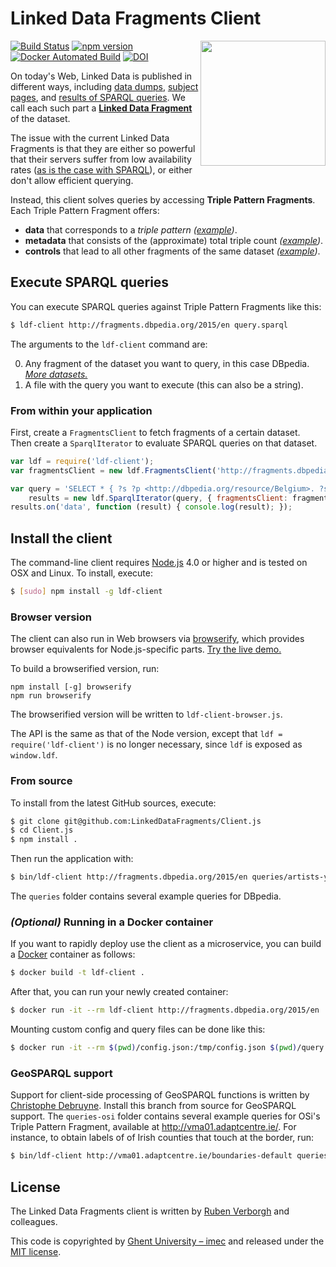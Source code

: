 # Linked Data Fragments Client
<img src="http://linkeddatafragments.org/images/logo.svg" width="200" align="right" alt="" />

[![Build Status](https://travis-ci.org/LinkedDataFragments/Client.js.svg?branch=master)](https://travis-ci.org/LinkedDataFragments/Client.js)
[![npm version](https://badge.fury.io/js/ldf-client.svg)](https://www.npmjs.com/package/ldf-client)
[![Docker Automated Build](https://img.shields.io/docker/automated/linkeddatafragments/client.js.svg)](https://hub.docker.com/r/linkeddatafragments/client.js/)
[![DOI](https://zenodo.org/badge/16891622.svg)](https://zenodo.org/badge/latestdoi/16891622)

On today's Web, Linked Data is published in different ways,
including [data dumps](http://downloads.dbpedia.org/3.9/en/),
[subject pages](http://dbpedia.org/page/Linked_data),
and [results of SPARQL queries](http://dbpedia.org/sparql?default-graph-uri=http%3A%2F%2Fdbpedia.org&query=CONSTRUCT+%7B+%3Fp+a+dbpedia-owl%3AArtist+%7D%0D%0AWHERE+%7B+%3Fp+a+dbpedia-owl%3AArtist+%7D&format=text%2Fturtle).
We call each such part a [**Linked Data Fragment**](http://linkeddatafragments.org/) of the dataset.

The issue with the current Linked Data Fragments
is that they are either so powerful that their servers suffer from low availability rates
([as is the case with SPARQL](http://sw.deri.org/~aidanh/docs/epmonitorISWC.pdf)),
or either don't allow efficient querying.

Instead, this client solves queries by accessing **Triple Pattern Fragments**.
<br>
Each Triple Pattern Fragment offers:

- **data** that corresponds to a _triple pattern_
  _([example](http://data.linkeddatafragments.org/dbpedia?subject=&predicate=rdf%3Atype&object=dbpedia-owl%3ARestaurant))_.
- **metadata** that consists of the (approximate) total triple count
  _([example](http://data.linkeddatafragments.org/dbpedia?subject=&predicate=rdf%3Atype&object=))_.
- **controls** that lead to all other fragments of the same dataset
  _([example](http://data.linkeddatafragments.org/dbpedia?subject=&predicate=&object=%22John%22%40en))_.


## Execute SPARQL queries

You can execute SPARQL queries against Triple Pattern Fragments like this:
```bash
$ ldf-client http://fragments.dbpedia.org/2015/en query.sparql
```
The arguments to the `ldf-client` command are:

0. Any fragment of the dataset you want to query, in this case DBpedia.
[_More datasets._](http://linkeddatafragments.org/data/)
0. A file with the query you want to execute (this can also be a string).


### From within your application

First, create a `FragmentsClient` to fetch fragments of a certain dataset.
<br>
Then create a `SparqlIterator` to evaluate SPARQL queries on that dataset.

```JavaScript
var ldf = require('ldf-client');
var fragmentsClient = new ldf.FragmentsClient('http://fragments.dbpedia.org/2015/en');

var query = 'SELECT * { ?s ?p <http://dbpedia.org/resource/Belgium>. ?s ?p ?o } LIMIT 100',
    results = new ldf.SparqlIterator(query, { fragmentsClient: fragmentsClient });
results.on('data', function (result) { console.log(result); });
```


## Install the client

The command-line client requires [Node.js](http://nodejs.org/) 4.0 or higher
and is tested on OSX and Linux.
To install, execute:
```bash
$ [sudo] npm install -g ldf-client
```

### Browser version

The client can also run in Web browsers via [browserify](https://github.com/substack/node-browserify), which provides browser equivalents for Node.js-specific parts.
[Try the live demo.](http://client.linkeddatafragments.org/)

To build a browserified version, run:
```
npm install [-g] browserify
npm run browserify
```
The browserified version will be written to `ldf-client-browser.js`.

The API is the same as that of the Node version, except that `ldf = require('ldf-client')` is no longer necessary, since `ldf` is exposed as `window.ldf`.

### From source
To install from the latest GitHub sources, execute:
```bash
$ git clone git@github.com:LinkedDataFragments/Client.js
$ cd Client.js
$ npm install .
```

Then run the application with:
```bash
$ bin/ldf-client http://fragments.dbpedia.org/2015/en queries/artists-york.sparql
```
The `queries` folder contains several example queries for DBpedia.


### _(Optional)_ Running in a Docker container

If you want to rapidly deploy use the client as a microservice, you can build a [Docker](https://www.docker.com/) container as follows:

```bash
$ docker build -t ldf-client .
```
After that, you can run your newly created container:
```bash
$ docker run -it --rm ldf-client http://fragments.dbpedia.org/2015/en 'SELECT * WHERE { ?s ?p ?o } LIMIT 100'
```
Mounting custom config and query files can be done like this:
```bash
$ docker run -it --rm $(pwd)/config.json:/tmp/config.json $(pwd)/query.sparql:/tmp/query.sparql ldf-client http://fragments.dbpedia.org/2015/en -f /tmp/query.sparql -c /tmp/config.json
```

### GeoSPARQL support
Support for client-side processing of GeoSPARQL functions is written by [Christophe Debruyne](http://www.christophedebruyne.be/). Install this branch from source for GeoSPARQL support. The `queries-osi` folder contains several example queries for OSi's Triple Pattern Fragment, available at http://vma01.adaptcentre.ie/. For instance, to obtain labels of of Irish counties that touch at the border, run:

```bash
$ bin/ldf-client http://vma01.adaptcentre.ie/boundaries-default queries-osi/irish-counties-touching-labels.sparql
```

## License
The Linked Data Fragments client is written by [Ruben Verborgh](http://ruben.verborgh.org/) and colleagues.

This code is copyrighted by [Ghent University – imec](http://idlab.ugent.be/)
and released under the [MIT license](http://opensource.org/licenses/MIT).
